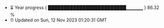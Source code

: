 - ⏳ Year progress { █████████████████████████▁▁▁▁▁ } 86.32 %
- ⏰ Updated on Sun, 12 Nov 2023 01:20:31 GMT

